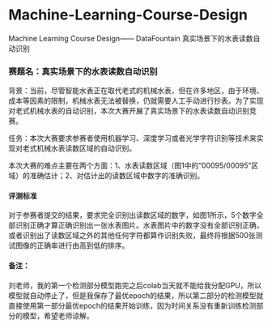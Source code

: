 # Machine-Learning-Course-Design
Machine Learning Course Design—— DataFountain 真实场景下的水表读数自动识别

### 赛题名：真实场景下的水表读数自动识别

背景：当前，尽管智能水表正在取代老式的机械水表，但在许多地区，由于环境、成本等因素的限制，机械水表无法被替换，仍就需要人工手动进行抄表。为了实现对老式机械水表的自动识别，本次大赛开展了真实场景下的水表读数自动识别竞赛。

任务：本次大赛要求参赛者使用机器学习、深度学习或者光学字符识别等技术来实现对老式机械水表读数区域的自动识别。

本次大赛的难点主要在两个方面：1、水表读数区域（图1中的“00095/00095”区域）的准确估计；2、对估计出的读数区域中数字的准确识别。

#### 评测标准
对于参赛者提交的结果，要求完全识别出读数区域的数字，如图1所示，5个数字全部识别正确才算正确识别出一张水表图片。水表图片中的数字没有全部识别正确，或者识别出了读数区域之外的其他任何字符都算作识别失败，最终将根据500张测试图像的正确率进行由高到低的排序。

#### 备注：
刘老师，我的第一个检测部分模型跑完之后colab当天就不能给我分配GPU，所以模型就自动停止了，但是我保存了最优epoch的结果，所以第二部分的检测模型就直接使用第一部分最优epoch的结果开始训练，因为时间关系没有重新训练检测部分的模型，希望老师谅解。

